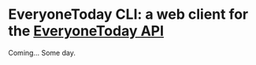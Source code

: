 # EveryoneToday CLI: a web client for the [EveryoneToday API](https://github.com/Splashling1789/everyonetoday-api)

Coming... Some day.